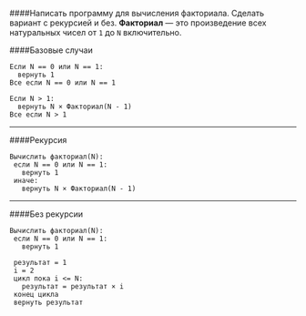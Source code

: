 ####Написать программу для вычисления факториала. Сделать вариант с рекурсией и без.
**Факториал** — это произведение всех натуральных чисел от `1` до `N` включительно.  

####Базовые случаи  
```text
Если N == 0 или N == 1:  
  вернуть 1
Все если N == 0 или N == 1
  
Если N > 1:  
  вернуть N × Факториал(N - 1)  
Все если N > 1
```

---

####Рекурсия
```text
Вычислить факториал(N):  
 если N == 0 или N == 1:  
   вернуть 1  
 иначе:  
   вернуть N × Факториал(N - 1)  
```

---  

####Без рекурсии
``` text
Вычислить факториал(N):
 если N == 0 или N == 1:  
   вернуть 1
 
 результат = 1
 i = 2  
 цикл пока i <= N:  
   результат = результат × i  
 конец цикла  
 вернуть результат  
```
